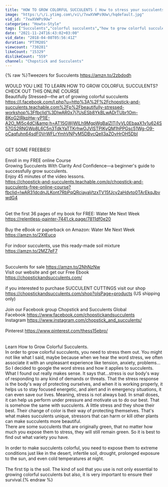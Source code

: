 ```yaml
---
title: "HOW TO GROW COLORFUL SUCCULENTS ( How to stress your succulents)"
image: "https:\/\/i.ytimg.com\/vi\/7xwXVWPs9Uw\/hqdefault.jpg"
vid_id: "7xwXVWPs9Uw"
categories: "Howto-Style"
tags: ["Succulents","colorful succulents","how to grow colorful succulents"]
date: "2021-11-24T16:43:02+03:00"
vid_date: "2018-04-08T05:56:41Z"
duration: "PT7M20S"
viewcount: "730281"
likeCount: "15329"
dislikeCount: "559"
channel: "Chopstick and Succulents"
---
```

{% raw %}Tweezers for Succulents <a rel="nofollow" target="blank" href="https://amzn.to/2zbdodh">https://amzn.to/2zbdodh</a><br /><br />WOULD YOU LIKE TO LEARN HOW TO GROW COLORFUL SUCCULENTS? <br />CHECK OUT THIS ONLINE COURSE<br />Beautifully Stressed—the art of growing colorful succulents<br /><a rel="nofollow" target="blank" href="https://l.facebook.com/l.php?u=http%3A%2F%2Fchopstick-and-succulents.teachable.com%2Fp%2Fbeautifully-stressed-workshop%3Ffbclid%3DIwAR0x7j7UsESb8YkBLwADrTUbr1Om-8KoG2IRkpHw-yP1lE-A2O_MI5c4dCI&amp;h=AT15GWjWILh9MgpWgBalZITj1yVL0EbaaX1v1u624S57GS2RNGWp8L6C5n3TdkYaTTKrhwOJVlSTPlKyQM1hPPGsc51Wg-O9-oCaqfuhn64sdF0VrWFLrYmhVNPyM5DBvcQell3aZOvHrOH5DbI">https://l.facebook.com/l.php?u=http%3A%2F%2Fchopstick-and-succulents.teachable.com%2Fp%2Fbeautifully-stressed-workshop%3Ffbclid%3DIwAR0x7j7UsESb8YkBLwADrTUbr1Om-8KoG2IRkpHw-yP1lE-A2O_MI5c4dCI&amp;h=AT15GWjWILh9MgpWgBalZITj1yVL0EbaaX1v1u624S57GS2RNGWp8L6C5n3TdkYaTTKrhwOJVlSTPlKyQM1hPPGsc51Wg-O9-oCaqfuhn64sdF0VrWFLrYmhVNPyM5DBvcQell3aZOvHrOH5DbI</a><br /><br /><br />GET SOME FREEBIES!<br /><br />Enroll in my FREE online Course<br />Growing Succulents With Clarity And Confidence—a beginner's guide to successfully grow succulents.<br />Enjoy 45 minutes of the video lessons.<br /><a rel="nofollow" target="blank" href="https://chopstick-and-succulents.teachable.com/p/chopstick-and-succulents-free-online-course?fbclid=IwAR31dcdnJLKont7RbPqQRciayaVtzxTV15fJcy2aHdvto0TArEkqJbvwdG4">https://chopstick-and-succulents.teachable.com/p/chopstick-and-succulents-free-online-course?fbclid=IwAR31dcdnJLKont7RbPqQRciayaVtzxTV15fJcy2aHdvto0TArEkqJbvwdG4</a><br /><br /><br />Get the first 36 pages of my book for FREE: Water Me Next Week<br /><a rel="nofollow" target="blank" href="https://relentless-painter-7441.ck.page/7811df0e20">https://relentless-painter-7441.ck.page/7811df0e20</a><br /><br />Buy the eBook or paperback on Amazon: Water Me Next Week <a rel="nofollow" target="blank" href="https://amzn.to/2XtEucq">https://amzn.to/2XtEucq</a><br /><br />For indoor succulents, use this ready-made soil mixture <a rel="nofollow" target="blank" href="https://amzn.to/2MZ7eF7">https://amzn.to/2MZ7eF7</a><br /><br /><br /> Succulents for sale <a rel="nofollow" target="blank" href="https://amzn.to/2NhNzNw">https://amzn.to/2NhNzNw</a><br />Visit our website and get our Free Ebook <a rel="nofollow" target="blank" href="https://chopstickandsucculents.com/">https://chopstickandsucculents.com/</a><br /><br />if you interested to purchase SUCCULENT CUTTINGS visit our shop <a rel="nofollow" target="blank" href="https://chopstickandsucculents.com/shop?olsPage=products">https://chopstickandsucculents.com/shop?olsPage=products</a> (US shipping only)<br /><br />Join our Facebook group Chopstick and Succulents Global<br />Facebook <a rel="nofollow" target="blank" href="https://www.facebook.com/chopstickandsucculents">https://www.facebook.com/chopstickandsucculents</a><br />Instagram <a rel="nofollow" target="blank" href="https://www.instagram.com/chopstick_and_succulents/">https://www.instagram.com/chopstick_and_succulents/</a><br /><br />Pinterest <a rel="nofollow" target="blank" href="https://www.pinterest.com/thess15ebro/">https://www.pinterest.com/thess15ebro/</a><br /><br /><br />Learn How to Grow Colorful Succulents. <br />In order to grow colorful succulents, you need to stress them out. You might not like what I said, maybe because when we hear the word stress, we often associate it with an unpleasant experience like tension, anxiety, problems...<br />So I decided to google the word stress and how it applies to succulents. What I found out really makes sense. It says that...stress is our body's way of responding to any kind of demands or threats. That the stress response is the body's way of protecting ourselves, and when it is working properly, it helps us to stay focused energetic, and alert and in emergency situations, it can even save our lives. Meaning, stress is not always bad. In small doses, it can help us perform under pressure and motivate us to do our best. That is somehow the same with succulents. A little stress and they show their best. Their change of color is their way of protecting themselves. That's what makes succulents unique, stressors that can harm or kill other plants can make succulents more beautiful.<br />There are some succulents that are originally green, that no matter how much you expose them to stress, they will still remain green. So it is best to find out what variety you have.<br /><br />In order to make succulents colorful, you need to expose them to extreme conditions just like in the desert, infertile soil, drought, prolonged exposure to the sun, and even cold temperatures at night.<br /><br />The first tip is the soil. The kind of soil that you use is not only essential to growing colorful succulents but also, it is very important to ensure their survival.{% endraw %}
